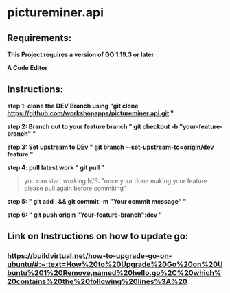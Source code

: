 # pictureminer.api

## Requirements:
**This Project requires a version of GO 1.19.3 or later**

**A Code Editor**

## Instructions:

**step 1: clone the DEV Branch using "git clone https://github.com/workshopapps/pictureminer.api.git "**

**step 2: Branch out to your feature branch " git checkout -b "your-feature-branch" "**

**step 3: Set upstream to DEv " git branch --set-upstream-to=origin/dev feature "**

**step 4: pull latest work " git pull "**

> you can start working N/B: "once your done making your feature please pull again before commiting"

**step 5: " git add . && git commit -m "Your commit message" "**

**step 6: " git push origin "Your-feature-branch":dev "**

## Link on Instructions on how to update go:

### https://buildvirtual.net/how-to-upgrade-go-on-ubuntu/#:~:text=How%20to%20Upgrade%20Go%20on%20Ubuntu%201%20Remove,named%20hello.go%2C%20which%20contains%20the%20following%20lines%3A%20

